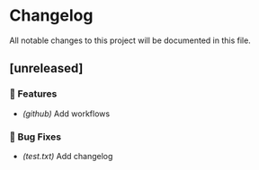 # Changelog

All notable changes to this project will be documented in this file.

## [unreleased]

### 🚀 Features

- *(github)* Add workflows

### 🐛 Bug Fixes

- *(test.txt)* Add changelog

<!-- generated by git-cliff -->
